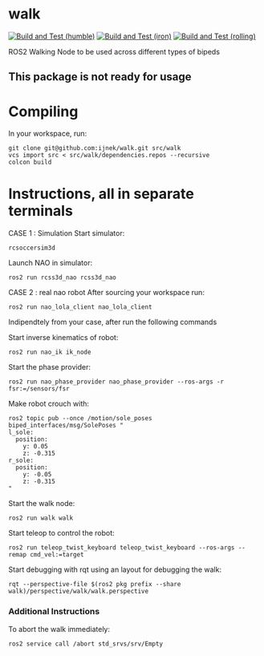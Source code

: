 # walk

[![Build and Test (humble)](../../actions/workflows/build_and_test_humble.yaml/badge.svg?branch=rolling)](../../actions/workflows/build_and_test_humble.yaml?query=branch:rolling)
[![Build and Test (iron)](../../actions/workflows/build_and_test_iron.yaml/badge.svg?branch=rolling)](../../actions/workflows/build_and_test_iron.yaml?query=branch:rolling)
[![Build and Test (rolling)](../../actions/workflows/build_and_test_rolling.yaml/badge.svg?branch=rolling)](../../actions/workflows/build_and_test_rolling.yaml?query=branch:rolling)

ROS2 Walking Node to be used across different types of bipeds

## This package is not ready for usage

# Compiling

In your workspace, run:
```
git clone git@github.com:ijnek/walk.git src/walk
vcs import src < src/walk/dependencies.repos --recursive
colcon build
```

# Instructions, all in separate terminals

CASE 1 : Simulation
Start simulator:
```
rcsoccersim3d
```

Launch NAO in simulator:
```
ros2 run rcss3d_nao rcss3d_nao
```
CASE 2 : real nao robot
After sourcing your workspace run:
```
ros2 run nao_lola_client nao_lola_client
```

Indipendtely from your case, after run the following commands

Start inverse kinematics of robot:
```
ros2 run nao_ik ik_node
```

Start the phase provider:
```
ros2 run nao_phase_provider nao_phase_provider --ros-args -r fsr:=/sensors/fsr
```

Make robot crouch with:
```
ros2 topic pub --once /motion/sole_poses biped_interfaces/msg/SolePoses "
l_sole:
  position:
    y: 0.05
    z: -0.315
r_sole:
  position:
    y: -0.05
    z: -0.315
"
```

Start the walk node:
```
ros2 run walk walk
```

Start teleop to control the robot:
```
ros2 run teleop_twist_keyboard teleop_twist_keyboard --ros-args --remap cmd_vel:=target
```

Start debugging with rqt using an layout for debugging the walk:
```
rqt --perspective-file $(ros2 pkg prefix --share walk)/perspective/walk/walk.perspective
```

### Additional Instructions

To abort the walk immediately:
```
ros2 service call /abort std_srvs/srv/Empty
```
